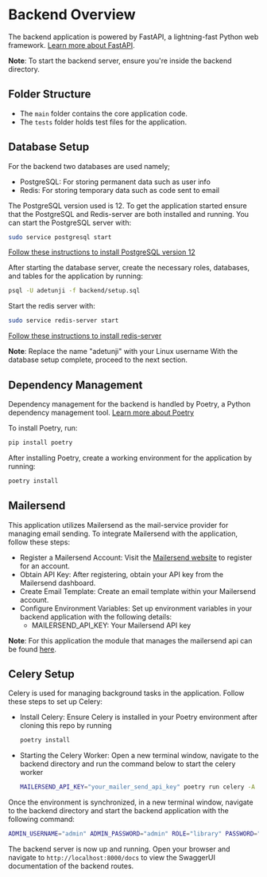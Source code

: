 # Backend Overview

The backend application is powered by FastAPI, a lightning-fast Python web framework. [Learn more about FastAPI](https://fastapi.tiangolo.com/).

**Note**: To start the backend server, ensure you're inside the backend directory.

## Folder Structure

- The `main` folder contains the core application code.
- The `tests` folder holds test files for the application.

## Database Setup

For the backend two databases are used namely;

- PostgreSQL: For storing permanent data such as user info
- Redis: For storing temporary data such as code sent to email
  
The PostgreSQL version used is 12. To get the application started ensure that the PostgreSQL and Redis-server are both installed and running. You can start the PostgreSQL server with:

```bash
sudo service postgresql start
```

[Follow these instructions to install PostgreSQL version 12](https://www.cherryservers.com/blog/how-to-install-and-setup-postgresql-server-on-ubuntu-20-04)

After starting the database server, create the necessary roles, databases, and tables for the application by running:

```bash
psql -U adetunji -f backend/setup.sql
```

Start the redis server with:

```bash
sudo service redis-server start
```

[Follow these instructions to install redis-server](https://realpython.com/python-redis/)

**Note**: Replace the name "adetunji" with your Linux username
With the database setup complete, proceed to the next section.

## Dependency Management

Dependency management for the backend is handled by Poetry, a Python dependency management tool. [Learn more about Poetry](https://python-poetry.org/docs/)

To install Poetry, run:

```bash
pip install poetry
```

After installing Poetry, create a working environment for the application by running:

```bash
poetry install
```

## Mailersend

This application utilizes Mailersend as the mail-service provider for managing email sending. To integrate Mailersend with the application, follow these steps:

- Register a Mailersend Account: Visit the [Mailersend website](https://www.mailersend.com/) to register for an account.
- Obtain API Key: After registering, obtain your API key from the Mailersend dashboard.
- Create Email Template: Create an email template within your Mailersend account.
- Configure Environment Variables: Set up environment variables in your backend application with the following details:
  - MAILERSEND_API_KEY: Your Mailersend API key

**Note**: For this application the module that manages the mailersend api can be found [here](./main/microservices/send_mail.py).

## Celery Setup

Celery is used for managing background tasks in the application. Follow these steps to set up Celery:

- Install Celery: Ensure Celery is installed in your Poetry environment after cloning this repo by running
  
  ```bash
  poetry install
  ```

- Starting the Celery Worker: Open a new terminal window, navigate to the backend directory and run the command below to start the celery worker

  ```bash  
  MAILERSEND_API_KEY="your_mailer_send_api_key" poetry run celery -A main.microservices.celery.app.app worker --loglevel=INFO
  ```

Once the environment is synchronized, in a new terminal window, navigate to the backend directory and start the backend application with the following command:

```bash
ADMIN_USERNAME="admin" ADMIN_PASSWORD="admin" ROLE="library" PASSWORD="library" HOST="localhost" PORT="5433" DATABASE="library" MAILERSEND_API_KEY="Your_mailer_send_api_key" poetry run uvicorn --reload main.app:app
```

The backend server is now up and running. Open your browser and navigate to `http://localhost:8000/docs` to view the SwaggerUI documentation of the backend routes.
